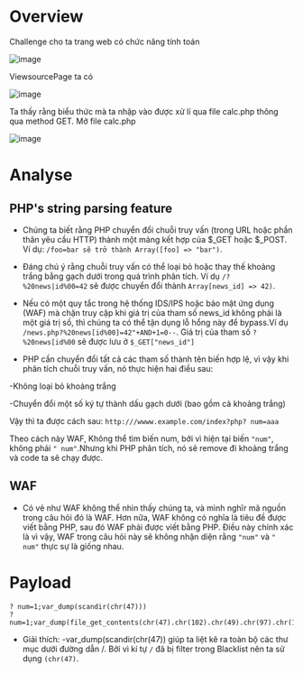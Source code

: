 # Overview

Challenge cho ta trang web có chức năng tính toán

![image](https://github.com/Llam-a/BUUCTF/assets/115911041/5b421b6e-205d-47d9-93a1-e5328b2b7731)

ViewsourcePage ta có

![image](https://github.com/Llam-a/BUUCTF/assets/115911041/0683c889-5609-4bd8-a667-cff6f11c9afd)

Ta thấy rằng biểu thức mà ta nhập vào được xử lí qua file calc.php thông qua method GET. Mở file calc.php

![image](https://github.com/Llam-a/BUUCTF/assets/115911041/3293ddc1-de63-45bd-b814-7304cf622d0f)

# Analyse

## PHP's string parsing feature

- Chúng ta biết rằng PHP chuyển đổi chuỗi truy vấn (trong URL hoặc phần thân yêu cầu HTTP) thành một mảng kết hợp của $_GET hoặc $_POST. Ví dụ: `/foo=bar sẽ trở thành Array([foo] => "bar")`.
  
- Đáng chú ý rằng chuỗi truy vấn có thể loại bỏ hoặc thay thế khoảng trắng bằng gạch dưới trong quá trình phân tích. Ví dụ `/?%20news|id%00=42` sẽ được chuyển đổi thành `Array[news_id] => 42)`. 

- Nếu có một quy tắc trong hệ thống IDS/IPS hoặc bảo mật ứng dụng (WAF) mà chặn truy cập khi giá trị của tham số news_id không phải là một giá trị số, thì chúng ta có thể tận dụng lỗ hổng này để bypass.Ví dụ `/news.php?%20news[id%00]=42"+AND+1=0--`. Giá trị của tham số `?%20news[id%00` sẽ được lưu ở `$_GET["news_id"]`

- PHP cần chuyển đổi tất cả các tham số thành tên biến hợp lệ, vì vậy khi phân tích chuỗi truy vấn, nó thực hiện hai điều sau:

-Không loại bỏ khoảng trắng

-Chuyển đổi một số ký tự thành dấu gạch dưới (bao gồm cả khoảng trắng)

Vậy thì ta được cách sau: `http:///wwww.example.com/index?php? num=aaa`

Theo cách này WAF, Không thể tìm biến num, bởi vì hiện tại biến `"num"`, không phải `" num"`.Nhưng khi PHP phân tích, nó sẽ remove đi khoảng trắng và code ta sẽ chạy được.

## WAF

- Có vẻ như WAF không thể nhìn thấy chúng ta, và mình nghĩr mã nguồn trong câu hỏi đó là WAF. Hơn nữa, WAF không có nghĩa là tiêu đề được viết bằng PHP, sau đó WAF phải được viết bằng PHP. Điều này chính xác là vì vậy, WAF trong câu hỏi này sẽ không nhận diện rằng `"num"` và `" num"` thực sự là giống nhau.

# Payload

```
? num=1;var_dump(scandir(chr(47)))
? num=1;var_dump(file_get_contents(chr(47).chr(102).chr(49).chr(97).chr(103).chr(103)))
```

- Giải thích:
-var_dump(scandir(chr(47)) giúp ta liệt kê ra toàn bộ các thư mục dưới đường dẫn /. Bởi vì kí tự `/` đã bị filter trong Blacklist nên ta sử dụng `(chr(47)`.
  
